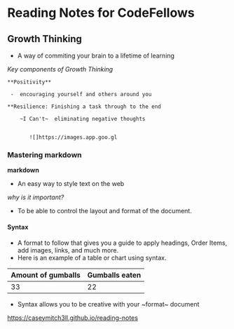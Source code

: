 # Reading Notes for CodeFellows

## Growth Thinking
  - A way of commiting your brain to a lifetime of learning
 
 *Key components of Growth Thinking* 
    
    **Positivity**
     
     -  encouraging yourself and others around you 
    
    **Resilience: Finishing a task through to the end
        
        ~I Can't~  eliminating negative thoughts 
           
           
           ![]https://images.app.goo.gl
           
           
           
           

### Mastering markdown
**markdown**
 - An easy way to style text on the web
 
 *why is it important?*
 
 - To be able to control the layout and format of the document.
 #### Syntax
   - A format to follow that gives you a guide to apply headings, Order Items, add images, links, and much more.
   - Here is an example of a table or chart using syntax.
   
   Amount of gumballs| Gumballs eaten
   ------------------|---------------
   33                | 22
   
   - Syntax allows you to be creative with your ~format~ document


 https://caseymitch3ll.github.io/reading-notes  
   


 
